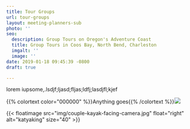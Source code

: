 ```yaml
---
title: Tour Groups
url: tour-groups
layout: meeting-planners-sub
photo: ''
seo:
  description: Group Tours on Oregon's Adventure Coast
  title: Group Tours in Coos Bay, North Bend, Charleston
  imgalt: ''
  image: ''
date: 2019-01-18 09:45:39 -0800
draft: true

---
```

lorem iupsome,.lsdjf;ljasd;fljas;ldfj;lasdjfl;kjef

{{% colortext color="000000" %}}Anything goes{{% /colortext %}}![](/img/couple-kayak-facing-camera.jpg)

{{< floatimage src="img/couple-kayak-facing-camera.jpg" float="right" alt="katyaking" size="40" >}}
